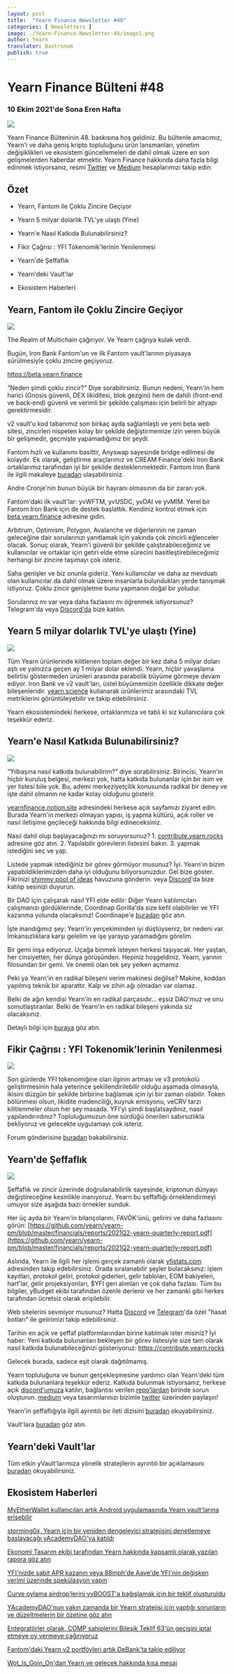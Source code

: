 ```yaml
---
layout: post
title:  "Yearn Finance Newsletter #48"
categories: [ Newsletters ]
image: ./Yearn-Finance-Newsletter-48/image1.png
author: Yearn
translator: Dastronom
publish: true
---
```


# Yearn Finance Bülteni #48

### 10 Ekim 2021'de Sona Eren Hafta

![](image1.png)

Yearn Finance Bülteninin 48. baskısına hoş geldiniz. Bu bültenle amacımız, Yearn'i ve daha geniş kripto topluluğunu ürün lansmanları, yönetim değişiklikleri ve ekosistem güncellemeleri de dahil olmak üzere en son gelişmelerden haberdar etmektir. Yearn Finance hakkında daha fazla bilgi edinmek istiyorsanız, resmi [Twitter](https://twitter.com/iearnfinance) ve [Medium](https://medium.com/iearn) hesaplarımızı takip edin.

## **Özet**

-   Yearn, Fantom ile Çoklu Zincire Geçiyor

-   Yearn 5 milyar dolarlık TVL'ye ulaştı (Yine)

-   Yearn'e Nasıl Katkıda Bulunabilirsiniz?

-   Fikir Çağrısı : YFI Tokenomik'lerinin Yenilenmesi

-   Yearn'de Şeffaflık

-   Yearn'deki Vault'lar

-   Ekosistem Haberleri

## Yearn, Fantom ile Çoklu Zincire Geçiyor

![](image2.png)

The Realm of Multichain çağırıyor. Ve Yearn çağrıya kulak verdi. 

Bugün, Iron Bank Fantom'un ve ilk Fantom vault'larının piyasaya sürülmesiyle çoklu zincire geçiyoruz.

https://beta.yearn.finance

“Neden şimdi çoklu zincir?” Diye sorabilirsiniz. Bunun nedeni, Yearn'in hem harici (Gnosis güvenli, DEX likiditesi, blok gezgini) hem de dahili (front-end ve back-end) güvenli ve verimli bir şekilde çalışması için belirli bir altyapı gerektirmesidir.

v2 vault'u kod tabanımız son birkaç ayda sağlamlaştı ve yeni beta web sitesi, zincirleri nispeten kolay bir şekilde değiştirmemize izin veren büyük bir gelişmedir, geçmişte yapamadığımız bir şeydi.

Fantom hızlı ve kullanımı basittir, Anyswap sayesinde bridge edilmesi de kolaydır. Ek olarak, geliştirme araçlarımız ve CREAM Finance'deki Iron Bank ortaklarımız tarafından iyi bir şekilde desteklenmektedir. Fantom Iron Bank ile ilgili makaleye [buradan](https://medium.com/cream-finance/c-r-e-a-m-dd4982004bb9) ulaşabilirsiniz.

Andre Cronje'nin bunun büyük bir hayranı olmasının da bir zararı yok.

Fantom'daki ilk vault'lar: yvWFTM, yvUSDC, yvDAI ve yvMIM. Yerel bir Fantom Iron Bank için de destek başlattık. Kendiniz kontrol etmek için [beta.yearn.finance](https://beta.yearn.finance) adresine gidin.

Arbitrum, Optimism, Polygon, Avalanche ve diğerlerinin ne zaman geleceğine dair sorularınızı yanıtlamak için yakında çok zincirli eğlenceler olacak. Sonuç olarak, Yearn'i güvenli bir şekilde çalıştırabileceğimiz ve kullanıcılar ve ortaklar için getiri elde etme sürecini basitleştirebileceğimiz herhangi bir zincire taşımayı çok isteriz.

Saha genişler ve biz onunla gideriz. Yeni kullanıcılar ve daha az mevduatı olan kullanıcılar da dahil olmak üzere insanlarla bulundukları yerde tanışmak istiyoruz. Çoklu zincir genişletme bunu yapmanın doğal bir yoludur.

Sorularınız mı var veya daha fazlasını mı öğrenmek istiyorsunuz? Telegram'da veya [Discord'da](https://discord.com/invite/SNPvCpjRET) bize katılın.

## Yearn 5 milyar dolarlık TVL'ye ulaştı (Yine)

 ![](image3.png)
 
 Tüm Yearn ürünlerinde kilitlenen toplam değer bir kez daha 5 milyar doları aştı ve yalnızca geçen ay 1 milyar dolar eklendi. Yearn, hiçbir yavaşlama belirtisi göstermeden ürünleri arasında parabolik büyüme görmeye devam ediyor. Iron Bank ve v2 vault'ları, üstel büyümemizin özellikle dikkate değer bileşenleridir. [yearn.science](https://yearn.science/) kullanarak ürünlerimiz arasındaki TVL metriklerini görüntüleyebilir ve takip edebilirsiniz.
 
Yearn ekosistemindeki herkese, ortaklarımıza ve tabii ki siz kullanıcılara çok teşekkür ederiz.
 
## Yearn'e Nasıl Katkıda Bulunabilirsiniz?

 ![](image4.png)
 
“Yılbaşına nasıl katkıda bulunabilirim?” diye sorabilirsiniz. Birincisi, Yearn'in hiçbir kuruluş belgesi, merkezi yok, hatta katkıda bulunanlar için bir isim ve yer listesi bile yok. Bu, ademi merkeziyetçilik konusunda radikal bir deney ve işte dahil olmanın ne kadar kolay olduğunu gösterir.

[yearnfinance.notion.site](https://yearnfinance.notion.site) adresindeki herkese açık sayfamızı ziyaret edin. Burada Yearn'in merkezi olmayan yapısı, iş yapma kültürü, açık roller ve nasıl iletişime geçileceği hakkında bilgi edineceksiniz.

Nasıl dahil olup başlayacağınızı mı soruyorsunuz?  1. [contribute.yearn.rocks](https://contribute.yearn.rocks) adresine göz atın. 2. Yapılabilir görevlerin listesini bakın. 3. yapmak istediğini seç ve yap.

Listede yapmak istediğiniz bir görev görmüyor musunuz? İyi. Yearn'ın bizim yapabildiklerimizden daha iyi olduğunu biliyorsunuzdur. Gel bize göster. Fikrinizi [shimmy pool of ideas](https://yearnfinance.notion.site/Pool-of-Ideas-d75383ade9154d8bb6163388c6c2b39b) havuzuna gönderin. veya [Discord](https://discord.com/invite/6PNv2nF)'da bize katılıp sesinizi duyurun.

Bir DAO için çalışarak nasıl YFI elde edilir: Diğer Yearn katılımcıları çalışmanızı gördüklerinde, Coordinap Gorilla'da size kefil olabilirler ve YFI kazanma yolunda olacaksınız! Coordinape'e [buradan](https://coordinape.com) göz atın.

İşte inandığımız şey: Yearn'in yerçekiminden iyi düştüyseniz, bir nedeni var. İmkansızlıklara karşı gelelim ve işe yarayıp yaramadığını görelim.

Bir gemi inşa ediyoruz. Uçağa binmek isteyen herkesi taşıyacak. Her yaştan, her cinsiyetten, her dünya görüşünden. Hepiniz hoşgeldiniz. Yearn, yarının filosundan bir gemi. Ve önemli olan tek şey yelken açmamız.

Peki ya Yearn'in en radikal bileşeni verim makinesi değilse? Makine, koddan yapılmış teknik bir aparattır. Kalp ve zihin ağı olmadan var olamaz.

Belki de ağın kendisi Yearn'in en radikal parçasıdır… eşsiz DAO'muz ve onu somutlaştıranlar. Belki de Yearn'in en radikal bileşeni yakında siz olacaksınız.

Detaylı bilgi için [buraya](https://twitter.com/iearnfinance/status/1445799269189881864?s=20) göz atın.

## Fikir Çağrısı : YFI Tokenomik'lerinin Yenilenmesi

![](image5.png)

Son günlerde YFI tokenomiğine olan ilginin artması ve v3 protokolü geliştirmesinin hala yeterince şekillendirilebilir olduğu aşamada olmasıyla, ikisini düzgün bir şekilde birbirine bağlamak için iyi bir zaman olabilir. Token bölünmesi olsun, likidite madenciliği, kuyruk emisyonu, veCRV tarzı kilitlenmeler olsun her şey masada. YFI'yi şimdi başlatsaydınız, nasıl yapılandırırdınız? Topluluğumuzun öne sürdüğü önerileri sabırsızlıkla bekliyoruz ve gelecekte uygulamayı çok isteriz.

Forum gönderisine [buradan](https://gov.yearn.finance/t/call-for-ideas-yfi-tokenomics-revamp/11573/8) bakabilirsiniz.

## Yearn'de Şeffaflık

![](image6.png)

Şeffaflık ve zincir üzerinde doğrulanabilirlik sayesinde, kriptonun dünyayı değiştireceğine kesinlikle inanıyoruz. Yearn bu şeffaflığı örneklendirmeyi umuyor size aşağıda bazı örnekler sunduk.

Her üç ayda bir Yearn'in bilançolarını, FAVÖK'ünü, gelirini ve daha fazlasını görün:  [https://github.com/yearn/yearn-pm/blob/master/financials/reports/2021Q2-yearn-quarterly-report.pdf](https://github.com/yearn/yearn-pm/blob/master/financials/reports/2021Q2-yearn-quarterly-report.pdf)

Aslında, Yearn ile ilgili her işlemi gerçek zamanlı olarak [yfistats.com](https://www.yfistats.com/) adresinden takip edebilirsiniz. Orada sıralanabilir şeyler bulacaksınız: işlem kayıtları, protokol geliri, protokol giderleri, gelir tabloları, EOM bakiyeleri, hart'lar, gelir projeksiyonları, $YFI geri alımları ve çok daha fazlası. Tüm bu bilgiler, yBudget ekibi tarafından özenle derlenir ve her zamanki gibi herkes tarafından ücretsiz olarak erişilebilir.

Web sitelerini sevmiyor musunuz? Hatta [Discord](https://discord.com/invite/6PNv2nF) ve [Telegram](https://t.me/yfi_harvest_tracker)'da özel "hasat botları" ile gelirimizi takip edebilirsiniz.

Tarihin en açık ve şeffaf platformlarından birine katılmak ister misiniz? İyi haber: Yeni katkıda bulunanları bekleyen bir görev listesiyle size tam olarak nasıl katkıda bulunabileceğinizi gösteriyoruz: https://contribute.yearn.rocks

Gelecek burada, sadece eşit olarak dağıtılmamış.

Yearn topluluğuna ve bunun gerçekleşmesine yardımcı olan Yearn'deki tüm katkıda bulunanlara teşekkür ederiz. Katkıda bulunmak istiyorsanız, herkese açık [discord'umuza](https://discord.gg/8rF374XkXy) katılın, bağlantısı verilen [repo'lardan](https://github.com/yearn) birinde sorun oluşturun. [medium](https://medium.com/iearn/yearn-ui-v3-0-a194355bdb1f) veya tasarımlarınızı bizimle [twitter](https://twitter.com/iearnfinance) üzerinden paylaşın!

Yearn'in şeffaflığıyla ilgili ayrıntılı bir ileti dizisini [buradan](https://twitter.com/iearnfinance/status/1445143482830446600?s=20) okuyabilirsiniz.

Vault'lara [buradan](https://yearn.finance/vaults) göz atın.

## Yearn'deki Vault'lar

Tüm etkin yVault'larımıza yönelik stratejilerin ayrıntılı bir açıklamasını [buradan](https://medium.com/yearn-state-of-the-vaults/the-vaults-at-yearn-9237905ffed3) okuyabilirsiniz.

## Ekosistem Haberleri

[MyEtherWallet kullanıcıları artık Android uygulamasında Yearn vault'larına erişebilir](https://twitter.com/myetherwallet/status/1443283619867414537)

[storming0x, Yearn için bir yeniden dengeleyici stratejisini denetlemeye başlayacağı yAcademyDAO'ya katıldı](https://twitter.com/yAcademyDAO/status/1443138482604371974)

[Ekonomi Tasarım ekibi tarafından Yearn hakkında kapsamlı olarak yazılan  rapora göz atın](https://econteric.com/fundamentals/yearn-finance/)

[YFI'nizde sabit APR kazanın veya 88mph'de Aave'de YFI'nin değişken verimi üzerinde spekülasyon yapın](https://twitter.com/88mphapp/status/1445880439420325889)

[Curve oylama airdrop'lerini yvBOOST'a bağışlamak için bir teklif oluşturuldu ](https://gov.yearn.finance/t/donate-curve-voter-airdrops-to-yvboost/11587)

[YAcademyDAO'nun yakın zamanda bir Yearn stratejisi için yaptığı sorunların ve düzeltmelerin bir özetine göz atın](https://twitter.com/yAcademyDAO/status/1445414387573997569)

[Entegratörler olarak, COMP sahiplerini Bileşik Teklif 63'ün geçişini iptal etmeye oy vermeye çağırıyoruz](https://twitter.com/bantg/status/1445312250827390979?s=20)

[Fantom'daki Yearn v2 portföyleri artık DeBank'ta takip ediliyor](https://twitter.com/DeBankDeFi/status/1446624448744886273)

[Wot\_Is\_Goin\_On'dan Yearn ve gelecek hakkında kısa mesaj](https://twitter.com/Wot_Is_Goin_On/status/1446540007292952579)
